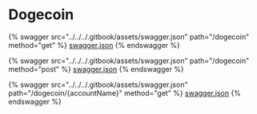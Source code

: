 # Dogecoin

{% swagger src="../../../.gitbook/assets/swagger.json" path="/dogecoin" method="get" %}
[swagger.json](../../../.gitbook/assets/swagger.json)
{% endswagger %}

{% swagger src="../../../.gitbook/assets/swagger.json" path="/dogecoin" method="post" %}
[swagger.json](../../../.gitbook/assets/swagger.json)
{% endswagger %}

{% swagger src="../../../.gitbook/assets/swagger.json" path="/dogecoin/{accountName}" method="get" %}
[swagger.json](../../../.gitbook/assets/swagger.json)
{% endswagger %}
